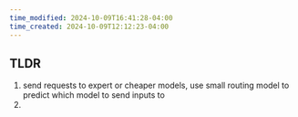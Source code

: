```yaml
---
time_modified: 2024-10-09T16:41:28-04:00
time_created: 2024-10-09T12:12:23-04:00
---
```



## TLDR
1. send requests to expert or cheaper models, use small routing model to predict which model to send inputs to
2. 